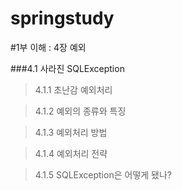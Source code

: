 

springstudy
===========

#1부 이해 : 4장 예외

###4.1 사라진 SQLException

>4.1.1 초난감 예외처리

>4.1.2 예외의 종류와 특징

>4.1.3 예외처리 방법

>4.1.4 예외처리 전략

>4.1.5 SQLException은 어떻게 됐나?

